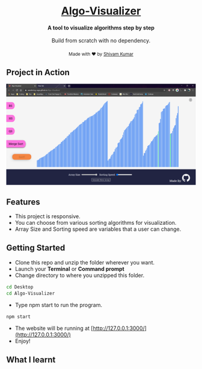 <div align="center">

<h1><a href="https://wandering-sage.github.io/Algo-Visualizer/">Algo-Visualizer</a></h1>

<p>
  <strong>A tool to visualize algorithms step by step</strong>
  <br /><br />
  Build from scratch with no dependency.
</p>


<p>
  <sub>Made with ❤︎ by
    <a href="https://github.com/wandering-sage">Shivam Kumar</a>
  </sub>
</p>
</div>


## Project in Action

<img src="src/Images/ScreenShot.PNG">

## Features
- This project is responsive.
- You can choose from various sorting algorithms for visualization.
- Array Size and Sorting speed are variables that a user can change.

## Getting Started
- Clone this repo and unzip the folder wherever you want.
- Launch your **Terminal** or **Command prompt**
- Change directory to where you unzipped this folder.
```bash
cd Desktop
cd Algo-Visualizer
```
- Type npm start to run the program.
```bash
npm start
```
- The website will be running at [http://127.0.0.1:3000/](http://127.0.0.1:3000/)
- Enjoy!

## What I learnt
